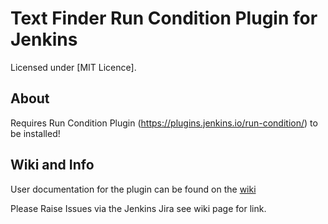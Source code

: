 Text Finder Run Condition Plugin for Jenkins
========================================

Licensed under [MIT Licence].

About
-----

Requires Run Condition Plugin (https://plugins.jenkins.io/run-condition/) to be installed!

Wiki and Info
-------------
User documentation for the plugin can be found on the [wiki]

Please Raise Issues via the Jenkins Jira see wiki page for link.

[wiki]: https://plugins.jenkins.io/text-finder-run-condition/


